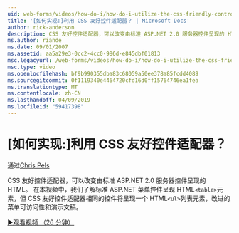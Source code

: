 ```yaml
---
uid: web-forms/videos/how-do-i/how-do-i-utilize-the-css-friendly-control-adapters
title: '[如何实现:]利用 CSS 友好控件适配器？ | Microsoft Docs'
author: rick-anderson
description: CSS 友好控件适配器，可以改变由标准 ASP.NET 2.0 服务器控件呈现的 HTML。 在本视频中我们了解，stan...
ms.author: riande
ms.date: 09/01/2007
ms.assetid: aa5a29e3-0cc2-4cc0-986d-e845dbf01813
msc.legacyurl: /web-forms/videos/how-do-i/how-do-i-utilize-the-css-friendly-control-adapters
msc.type: video
ms.openlocfilehash: bf9b990355dba83c68059a50ee378a85fcdd4089
ms.sourcegitcommit: 0f1119340e4464720cfd16d0ff15764746ea1fea
ms.translationtype: MT
ms.contentlocale: zh-CN
ms.lasthandoff: 04/09/2019
ms.locfileid: "59417398"
---
```

# <a name="how-do-i-utilize-the-css-friendly-control-adapters"></a>[如何实现:]利用 CSS 友好控件适配器？

通过[Chris Pels](https://twitter.com/chrispels)

CSS 友好控件适配器，可以改变由标准 ASP.NET 2.0 服务器控件呈现的 HTML。 在本视频中，我们了解标准 ASP.NET 菜单控件呈现 HTML`<table>`元素，但 CSS 友好控件适配器相同的控件将呈现一个 HTML`<ul>`列表元素，改进的菜单可访问性和演示文稿。 

[&#9654;观看视频 （26 分钟）](https://channel9.msdn.com/Blogs/ASP-NET-Site-Videos/how-do-i-utilize-the-css-friendly-control-adapters)
